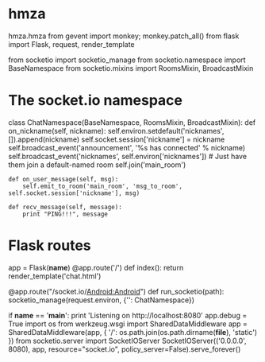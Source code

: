 # hmza
hmza.hmza
from gevent import monkey; monkey.patch_all()
from flask import Flask, request, render_template

from socketio import socketio_manage
from socketio.namespace import BaseNamespace
from socketio.mixins import RoomsMixin, BroadcastMixin

# The socket.io namespace
class ChatNamespace(BaseNamespace, RoomsMixin, BroadcastMixin):
    def on_nickname(self, nickname):
        self.environ.setdefault('nicknames', []).append(nickname)
        self.socket.session['nickname'] = nickname
        self.broadcast_event('announcement', '%s has connected' % nickname)
        self.broadcast_event('nicknames', self.environ['nicknames'])
        # Just have them join a default-named room
        self.join('main_room')

    def on_user_message(self, msg):
        self.emit_to_room('main_room', 'msg_to_room', self.socket.session['nickname'], msg)

    def recv_message(self, message):
        print "PING!!!", message


# Flask routes
app = Flask(__name__)
@app.route('/')
def index():
    return render_template('chat.html')

@app.route("/socket.io/<Android:Android>")
def run_socketio(path):
    socketio_manage(request.environ, {'': ChatNamespace})

if __name__ == '__main__':
    print 'Listening on http://localhost:8080'
    app.debug = True
    import os
    from werkzeug.wsgi import SharedDataMiddleware
    app = SharedDataMiddleware(app, {
        '/': os.path.join(os.path.dirname(__file__), 'static')
        })
    from socketio.server import SocketIOServer
    SocketIOServer(('0.0.0.0', 8080), app,
        resource="socket.io", policy_server=False).serve_forever()
